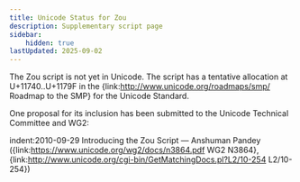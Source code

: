 ```yaml
---
title: Unicode Status for Zou
description: Supplementary script page
sidebar:
    hidden: true
lastUpdated: 2025-09-02
---
```


The Zou script is not yet in Unicode. The script has a tentative allocation at U+11740..U+1179F in the {link:http://www.unicode.org/roadmaps/smp/ Roadmap to the SMP} for the Unicode Standard. 

One proposal for its inclusion has been submitted to the Unicode Technical Committee and WG2:

indent:2010-09-29 Introducing the Zou Script — Anshuman Pandey ({link:https://www.unicode.org/wg2/docs/n3864.pdf WG2 N3864}, {link:http://www.unicode.org/cgi-bin/GetMatchingDocs.pl?L2/10-254 L2/10-254})

[comment]: # (end of intro)

[comment]: # (start of blocks)



[comment]: # (end of blocks)

[comment]: # (start of chars)



[comment]: # (end of chars)

[comment]: # (start of rest)


